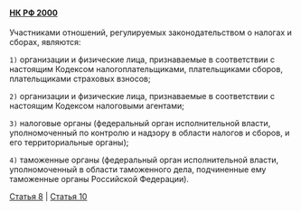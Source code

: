#### [НК РФ 2000](https://lalawland.github.io/eurasia/russia/taxes)

Участниками отношений, регулируемых законодательством о налогах и сборах, являются:

`1)` организации и физические лица, признаваемые в соответствии с настоящим Кодексом налогоплательщиками, плательщиками сборов, плательщиками страховых взносов;

`2)` организации и физические лица, признаваемые в соответствии с настоящим Кодексом налоговыми агентами;

`3)` налоговые органы (федеральный орган исполнительной власти, уполномоченный по контролю и надзору в области налогов и сборов, и его территориальные органы);

`4)` таможенные органы (федеральный орган исполнительной власти, уполномоченный в области таможенного дела, подчиненные ему таможенные органы Российской Федерации).

[Статья 8](https://lalawland.github.io/eurasia/russia/taxes/art8) | [Статья 10](https://lalawland.github.io/eurasia/russia/taxes/art10)
